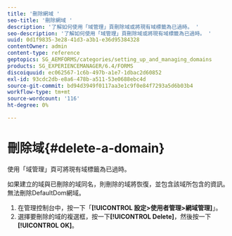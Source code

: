 ```yaml
---
title: '刪除網域 '
seo-title: '刪除網域 '
description: '了解如何使用「域管理」頁刪除域或將現有域標籤為已過時。 '
seo-description: '了解如何使用「域管理」頁刪除域或將現有域標籤為已過時。 '
uuid: 0d1f9835-3e28-41d3-a3b1-e36d95384328
contentOwner: admin
content-type: reference
geptopics: SG_AEMFORMS/categories/setting_up_and_managing_domains
products: SG_EXPERIENCEMANAGER/6.4/FORMS
discoiquuid: ec062567-1c6b-497b-a1e7-1dbac2d60852
exl-id: 93cdc2db-e8a6-478b-a511-53e0688ebc4d
source-git-commit: bd94d3949f0117aa3e1c9f0e84f7293a5d6b03b4
workflow-type: tm+mt
source-wordcount: '116'
ht-degree: 0%

---
```


# 刪除域{#delete-a-domain}

使用「域管理」頁可將現有域標籤為已過時。

如果建立的域與已刪除的域同名，則刪除的域將恢復，並包含該域所包含的資訊。 無法刪除DefaultDom網域。

1. 在管理控制台中，按一下「**[!UICONTROL 設定>使用者管理>網域管理]**」。
1. 選擇要刪除的域的複選框，按一下&#x200B;**[!UICONTROL Delete]**，然後按一下&#x200B;**[!UICONTROL OK]**。
